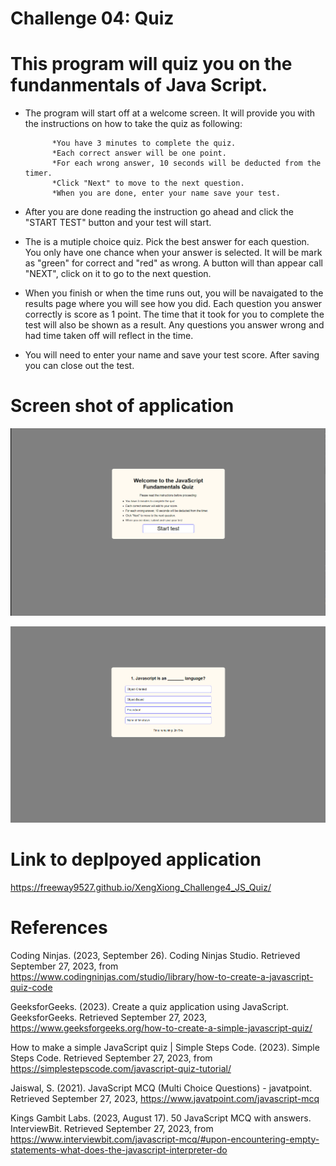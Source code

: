 # Challenge 04: Quiz

# This program will quiz you on the fundanmentals of Java Script.

* The program will start off at a welcome screen. It will provide you with the instructions on how
to take the quiz as following:

            *You have 3 minutes to complete the quiz.
            *Each correct answer will be one point.
            *For each wrong answer, 10 seconds will be deducted from the timer.
            *Click "Next" to move to the next question.
            *When you are done, enter your name save your test.

* After you are done reading the instruction go ahead and click the "START TEST" button and your test will start.

* The is a mutiple choice quiz. Pick the best answer for each question. You only have one chance when your answer is selected. It will be mark as "green" for correct and "red" as wrong. A button will than appear call "NEXT", click on it to go to the next question. 

* When you finish or when the time runs out, you will be navaigated to the results page where you will see how you did. Each question you answer correctly is score as 1 point. The time that it took for you to complete the test will also be shown as a result. Any questions you answer wrong and had time taken off will reflect in the time. 

* You will need to enter your name and save your test score. After saving you can close out the test.

# Screen shot of application

![Alt text](assets/image/WelcomePage.png)

![Alt text](assets/image/Quiz.png)



# Link to deplpoyed application

https://freeway9527.github.io/XengXiong_Challenge4_JS_Quiz/


# References 

Coding Ninjas. (2023, September 26). Coding Ninjas Studio. Retrieved September 27, 2023, from https://www.codingninjas.com/studio/library/how-to-create-a-javascript-quiz-code

GeeksforGeeks. (2023). Create a quiz application using JavaScript. GeeksforGeeks. Retrieved September 27, 2023, https://www.geeksforgeeks.org/how-to-create-a-simple-javascript-quiz/

How to make a simple JavaScript quiz  |  Simple Steps Code. (2023). Simple Steps Code. Retrieved September 27, 2023, from https://simplestepscode.com/javascript-quiz-tutorial/

Jaiswal, S. (2021). JavaScript MCQ (Multi Choice Questions) - javatpoint. Retrieved September 27, 2023, https://www.javatpoint.com/javascript-mcq 

Kings Gambit Labs. (2023, August 17). 50 JavaScript MCQ with answers. InterviewBit. Retrieved September 27, 2023, from https://www.interviewbit.com/javascript-mcq/#upon-encountering-empty-statements-what-does-the-javascript-interpreter-do




